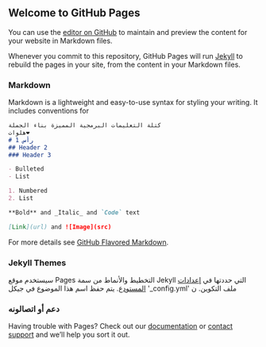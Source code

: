 ## Welcome to GitHub Pages

You can use the [editor on GitHub](https://github.com/vvfjkb/vvfjkb/edit/gh-pages/index.md) to maintain and preview the content for your website in Markdown files.

Whenever you commit to this repository, GitHub Pages will run [Jekyll](https://jekyllrb.com/) to rebuild the pages in your site, from the content in your Markdown files.

### Markdown

Markdown is a lightweight and easy-to-use syntax for styling your writing. It includes conventions for

```markdown
كتلة التعليمات البرمجية المميزة بناء الجملة
هلوات❤️
# رأس 1
## Header 2
### Header 3

- Bulleted
- List

1. Numbered
2. List

**Bold** and _Italic_ and `Code` text

[Link](url) and ![Image](src)
```

For more details see [GitHub Flavored Markdown](https://guides.github.com/features/mastering-markdown/).

### Jekyll Themes

سيستخدم موقع Pages التخطيط والأنماط من سمة Jekyll التي حددتها في [إعدادات المستودع](https://github.com/vvfjkb/vvfjkb/settings/pages). يتم حفظ اسم هذا الموضوع في جيكل '_config.yml' ملف التكوين.
ن
### دعم أو اتصالونه

Having trouble with Pages? Check out our [documentation](https://docs.github.com/categories/github-pages-basics/) or [contact support](https://support.github.com/contact) and we’ll help you sort it out.
